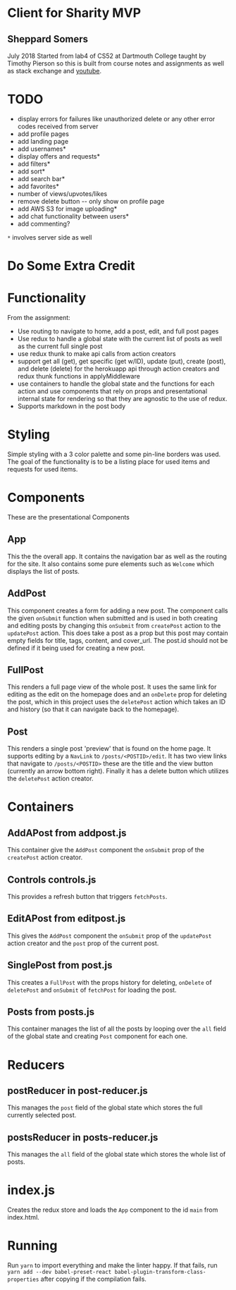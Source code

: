 # Client for Sharity MVP
## Sheppard Somers
July 2018
Started from lab4 of CS52 at Dartmouth College taught by Timothy Pierson so this is built from course notes and assignments as well as stack exchange and [youtube](https://www.youtube.com/watch?v=Td-2D-_7Y2E&index=20&list=PLoYCgNOIyGABj2GQSlDRjgvXtqfDxKm5b).

# TODO
 * display errors for failures like unauthorized delete or any other error codes received from server
 * add profile pages
 * add landing page
 * add usernames*
 * display offers and requests*
 * add filters*
 * add sort*
 * add search bar*
 * add favorites*
 * number of views/upvotes/likes
 * remove delete button -- only show on profile page
 * add AWS S3 for image uploading*
 * add chat functionality between users*
 * add commenting?

`*` involves server side as well


# Do Some Extra Credit

# Functionality
From the assignment:
  * Use routing to navigate to home, add a post, edit, and full post pages
  * Use redux to handle a global state with the current list of posts as well as the current full single post
  * use redux thunk to make api calls from action creators
  * support get all (get), get specific (get w/ID), update (put), create (post), and delete (delete) for the herokuapp api through action creators and redux thunk functions in applyMiddleware
  * use containers to handle the global state and the functions for each action and use components that rely on props and presentational internal state for rendering so that they are agnostic to the use of redux.
  * Supports markdown in the post body


# Styling
Simple styling with a 3 color palette and some pin-line borders was used.
The goal of the functionality is to be a listing place for used items and requests for used items.

# Components
These are the presentational Components
## App
This the the overall app. It contains the navigation bar as well as the routing for the site. It also contains some pure elements such as ```Welcome``` which displays the list of posts.

## AddPost
This component creates a form for adding a new post. The component calls the given ```onSubmit``` function when submitted and is used in both creating and editing posts by changing this ```onSubmit``` from ```createPost``` action to the ```updatePost``` action. This does take a post as a prop but this post may contain empty fields for title, tags, content, and cover_url. The post.id should not be defined if it being used for creating a new post.

## FullPost
This renders a full page view of the whole post. It uses the same link for editing as the edit on the homepage does and an ```onDelete``` prop for deleting the post, which in this project uses the ```deletePost``` action which takes an ID and history (so that it can navigate back to the homepage).

## Post
This renders a single post 'preview' that is found on the home page. It supports editing by a ```NavLink``` to ```/posts/<POSTID>/edit```. It has two view links that navigate to ```/posts/<POSTID>``` these are the title and the view button (currently an arrow bottom right). Finally it has a delete button which utilizes the ```deletePost``` action creator.

# Containers
## AddAPost from addpost.js
This container give the ```AddPost``` component the ```onSubmit``` prop of the ```createPost``` action creator.

## Controls controls.js
This provides a refresh button that triggers ```fetchPosts```.

## EditAPost from editpost.js
This gives the ```AddPost``` component the ```onSubmit``` prop of the ```updatePost``` action creator and the ```post``` prop of the current post.

## SinglePost from post.js
This creates a ```FullPost``` with the props history for deleting, ```onDelete``` of ```deletePost``` and ```onSubmit``` of ```fetchPost``` for loading the post.

## Posts from posts.js
This container manages the list of all the posts by looping over the ```all``` field of the global state and creating ```Post``` component for each one.

# Reducers
## postReducer in post-reducer.js
This manages the ```post``` field of the global state which stores the full currently selected post.

## postsReducer in posts-reducer.js
This manages the ```all``` field of the global state which stores the whole list of posts.

# index.js
Creates the redux store and loads the ```App``` component to the id ```main``` from index.html.

# Running
Run ```yarn``` to import everything and make the linter happy. If that fails, run `yarn add --dev babel-preset-react babel-plugin-transform-class-properties` after copying if the compilation fails.
